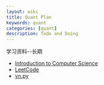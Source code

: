```yaml
---
layout: wiki
title: Quant Plan
keywords: quant
categories: [quant]
description: Todo and Doing
---
```



学习资料--长期
- [Introduction to Computer Science](https://www.cs.cmu.edu/~213/index.html)
- [LeetCode](https://leetcode-cn.com/)
- [vn.py](https://www.vnpy.com/)
